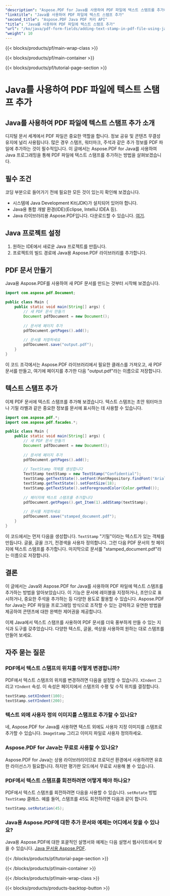 ```yaml
---
"description": "Aspose.PDF for Java를 사용하여 PDF 파일에 텍스트 스탬프를 추가하는 방법을 알아보세요. PDF 문서를 손쉽게 사용자 정의하세요."
"linktitle": "Java를 사용하여 PDF 파일에 텍스트 스탬프 추가"
"second_title": "Aspose.PDF Java PDF 처리 API"
"title": "Java를 사용하여 PDF 파일에 텍스트 스탬프 추가"
"url": "/ko/java/pdf-form-fields/adding-text-stamp-in-pdf-file-using-java/"
"weight": 10
---
```


{{< blocks/products/pf/main-wrap-class >}}

{{< blocks/products/pf/main-container >}}

{{< blocks/products/pf/tutorial-page-section >}}

# Java를 사용하여 PDF 파일에 텍스트 스탬프 추가


## Java를 사용하여 PDF 파일에 텍스트 스탬프 추가 소개

디지털 문서 세계에서 PDF 파일은 중요한 역할을 합니다. 정보 공유 및 콘텐츠 무결성 유지에 널리 사용됩니다. 많은 경우 스탬프, 워터마크, 주석과 같은 추가 정보를 PDF 파일에 추가하는 것이 필수적입니다. 이 글에서는 Aspose.PDF for Java를 사용하여 Java 프로그래밍을 통해 PDF 파일에 텍스트 스탬프를 추가하는 방법을 살펴보겠습니다.

## 필수 조건

코딩 부분으로 들어가기 전에 필요한 모든 것이 있는지 확인해 보겠습니다.

- 시스템에 Java Development Kit(JDK)가 설치되어 있어야 합니다.
- Java용 통합 개발 환경(IDE)(Eclipse, IntelliJ IDEA 등).
- Java 라이브러리용 Aspose.PDF입니다. 다운로드할 수 있습니다. [여기](https://releases.aspose.com/pdf/java/).

## Java 프로젝트 설정

1. 원하는 IDE에서 새로운 Java 프로젝트를 만듭니다.
2. 프로젝트의 빌드 경로에 Java용 Aspose.PDF 라이브러리를 추가합니다.

## PDF 문서 만들기

Java용 Aspose.PDF를 사용하여 새 PDF 문서를 만드는 것부터 시작해 보겠습니다.

```java
import com.aspose.pdf.Document;

public class Main {
    public static void main(String[] args) {
        // 새 PDF 문서 만들기
        Document pdfDocument = new Document();
        
        // 문서에 페이지 추가
        pdfDocument.getPages().add();
        
        // 문서를 저장하세요
        pdfDocument.save("output.pdf");
    }
}
```

이 코드 조각에서는 Aspose.PDF 라이브러리에서 필요한 클래스를 가져오고, 새 PDF 문서를 만들고, 여기에 페이지를 추가한 다음 "output.pdf"라는 이름으로 저장합니다.

## 텍스트 스탬프 추가

이제 PDF 문서에 텍스트 스탬프를 추가해 보겠습니다. 텍스트 스탬프는 초안 워터마크나 기밀 라벨과 같은 중요한 정보를 문서에 표시하는 데 사용할 수 있습니다.

```java
import com.aspose.pdf.*;
import com.aspose.pdf.facades.*;

public class Main {
    public static void main(String[] args) {
        // 새 PDF 문서 만들기
        Document pdfDocument = new Document();
        
        // 문서에 페이지 추가
        pdfDocument.getPages().add();
        
        // TextStamp 객체를 생성합니다
        TextStamp textStamp = new TextStamp("Confidential");
        textStamp.getTextState().setFont(FontRepository.findFont("Arial"));
        textStamp.getTextState().setFontSize(18);
        textStamp.getTextState().setForegroundColor(Color.getRed());
        
        // 페이지에 텍스트 스탬프를 추가합니다
        pdfDocument.getPages().get_Item(1).addStamp(textStamp);
        
        // 문서를 저장하세요
        pdfDocument.save("stamped_document.pdf");
    }
}
```

이 코드에서는 먼저 다음을 생성합니다. `TextStamp` "기밀"이라는 텍스트가 있는 객체를 만듭니다. 글꼴, 글꼴 크기, 전경색을 사용자 정의합니다. 그런 다음 PDF 문서의 첫 페이지에 텍스트 스탬프를 추가합니다. 마지막으로 문서를 "stamped_document.pdf"라는 이름으로 저장합니다.

## 결론

이 글에서는 Java와 Aspose.PDF for Java를 사용하여 PDF 파일에 텍스트 스탬프를 추가하는 방법을 알아보았습니다. 이 기능은 문서에 레이블을 지정하거나, 초안으로 표시하거나, 중요한 주석을 추가하는 등 다양한 용도로 활용할 수 있습니다. Aspose.PDF for Java는 PDF 파일을 프로그래밍 방식으로 조작할 수 있는 강력하고 유연한 방법을 제공하여 콘텐츠에 대한 완벽한 제어권을 제공합니다.

이제 Java에서 텍스트 스탬프를 사용하여 PDF 문서를 더욱 풍부하게 만들 수 있는 지식과 도구를 갖추었습니다. 다양한 텍스트, 글꼴, 색상을 사용하여 원하는 대로 스탬프를 만들어 보세요.

## 자주 묻는 질문

### PDF에서 텍스트 스탬프의 위치를 어떻게 변경합니까?

PDF에서 텍스트 스탬프의 위치를 변경하려면 다음을 설정할 수 있습니다. `XIndent` 그리고 `YIndent` 속성. 이 속성은 페이지에서 스탬프의 수평 및 수직 위치를 결정합니다.

```java
textStamp.setXIndent(100);
textStamp.setYIndent(200);
```

### 텍스트 외에 사용자 정의 이미지를 스탬프로 추가할 수 있나요?

네, Aspose.PDF for Java를 사용하면 텍스트 외에도 사용자 지정 이미지를 스탬프로 추가할 수 있습니다. `ImageStamp` 그리고 이미지 파일로 사용자 정의하세요.

### Aspose.PDF for Java는 무료로 사용할 수 있나요?

Aspose.PDF for Java는 상용 라이브러리이므로 프로덕션 환경에서 사용하려면 유효한 라이선스가 필요합니다. 하지만 평가판 모드에서 무료로 사용해 볼 수 있습니다.

### PDF에서 텍스트 스탬프를 회전하려면 어떻게 해야 하나요?

PDF에서 텍스트 스탬프를 회전하려면 다음을 사용할 수 있습니다. `setRotate` 방법 `TextStamp` 클래스. 예를 들어, 스탬프를 45도 회전하려면 다음과 같이 합니다.

```java
textStamp.setRotation(45);
```

### Java용 Aspose.PDF에 대한 추가 문서와 예제는 어디에서 찾을 수 있나요?

Java용 Aspose.PDF에 대한 포괄적인 설명서와 예제는 다음 설명서 웹사이트에서 찾을 수 있습니다. [Java 문서용 Aspose.PDF](https://reference.aspose.com/pdf/java/).

{{< /blocks/products/pf/tutorial-page-section >}}

{{< /blocks/products/pf/main-container >}}

{{< /blocks/products/pf/main-wrap-class >}}

{{< blocks/products/products-backtop-button >}}